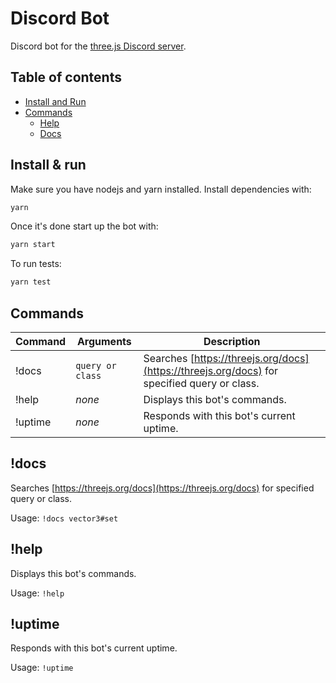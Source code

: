 # Discord Bot

Discord bot for the [three.js Discord server](https://discord.gg/HF4UdyF).

## Table of contents

- [Install and Run](#install--run)
- [Commands](#commands)
  - [Help](#help)
  - [Docs](#docs)

## Install & run

Make sure you have nodejs and yarn installed. Install dependencies with:

```bash
yarn
```

Once it's done start up the bot with:

```bash
yarn start
```

To run tests:

```bash
yarn test
```

## Commands

| Command | Arguments        | Description                                                                                 |
| ------- | ---------------- | ------------------------------------------------------------------------------------------- |
| !docs   | `query or class` | Searches [https://threejs.org/docs](https://threejs.org/docs) for specified query or class. |
| !help   | _none_           | Displays this bot's commands.                                                               |
| !uptime | _none_           | Responds with this bot's current uptime.                                                    |

## !docs

Searches [https://threejs.org/docs](https://threejs.org/docs) for specified query or class.

Usage: `!docs vector3#set`

## !help

Displays this bot's commands.

Usage: `!help`

## !uptime

Responds with this bot's current uptime.

Usage: `!uptime`

